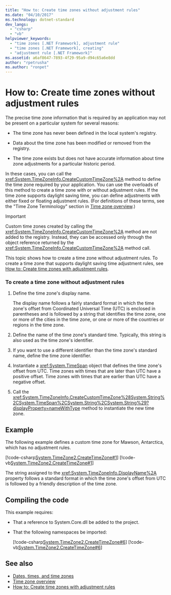 ```yaml
---
title: "How to: Create time zones without adjustment rules"
ms.date: "04/10/2017"
ms.technology: dotnet-standard
dev_langs: 
  - "csharp"
  - "vb"
helpviewer_keywords: 
  - "time zones [.NET Framework], adjustment rule"
  - "time zones [.NET Framework], creating"
  - "adjustment rule [.NET Framework]"
ms.assetid: a6af8647-7893-4f29-95a9-d94c65a6e8dd
author: "rpetrusha"
ms.author: "ronpet"
---
```

# How to: Create time zones without adjustment rules

The precise time zone information that is required by an application may not be present on a particular system for several reasons:

* The time zone has never been defined in the local system's registry.

* Data about the time zone has been modified or removed from the registry.

* The time zone exists but does not have accurate information about time zone adjustments for a particular historic period.

In these cases, you can call the <xref:System.TimeZoneInfo.CreateCustomTimeZone%2A> method to define the time zone required by your application. You can use the overloads of this method to create a time zone with or without adjustment rules. If the time zone supports daylight saving time, you can define adjustments with either fixed or floating adjustment rules. (For definitions of these terms, see the "Time Zone Terminology" section in [Time zone overview](../../../docs/standard/datetime/time-zone-overview.md).)

> [!IMPORTANT]
> Custom time zones created by calling the <xref:System.TimeZoneInfo.CreateCustomTimeZone%2A> method are not added to the registry. Instead, they can be accessed only through the object reference returned by the <xref:System.TimeZoneInfo.CreateCustomTimeZone%2A> method call.

This topic shows how to create a time zone without adjustment rules. To create a time zone that supports daylight saving time adjustment rules, see [How to: Create time zones with adjustment rules](../../../docs/standard/datetime/create-time-zones-with-adjustment-rules.md).

### To create a time zone without adjustment rules

1. Define the time zone's display name.

   The display name follows a fairly standard format in which the time zone's offset from Coordinated Universal Time (UTC) is enclosed in parentheses and is followed by a string that identifies the time zone, one or more of the cities in the time zone, or one or more of the countries or regions in the time zone.

2. Define the name of the time zone's standard time. Typically, this string is also used as the time zone's identifier.

3. If you want to use a different identifier than the time zone's standard name, define the time zone identifier.

4. Instantiate a <xref:System.TimeSpan> object that defines the time zone's offset from UTC. Time zones with times that are later than UTC have a positive offset. Time zones with times that are earlier than UTC have a negative offset.

5. Call the <xref:System.TimeZoneInfo.CreateCustomTimeZone%28System.String%2CSystem.TimeSpan%2CSystem.String%2CSystem.String%29?displayProperty=nameWithType> method to instantiate the new time zone.

## Example

The following example defines a custom time zone for Mawson, Antarctica, which has no adjustment rules.

[!code-csharp[System.TimeZone2.CreateTimeZone#1](../../../samples/snippets/csharp/VS_Snippets_CLR_System/system.TimeZone2.CreateTimeZone/cs/System.TimeZone2.CreateTimeZone.cs#1)]
[!code-vb[System.TimeZone2.CreateTimeZone#1](../../../samples/snippets/visualbasic/VS_Snippets_CLR_System/system.TimeZone2.CreateTimeZone/vb/System.TimeZone2.CreateTimeZone.vb#1)]

The string assigned to the <xref:System.TimeZoneInfo.DisplayName%2A> property follows a standard format in which the time zone's offset from UTC is followed by a friendly description of the time zone.

## Compiling the code

This example requires:

* That a reference to System.Core.dll be added to the project.

* That the following namespaces be imported:

  [!code-csharp[System.TimeZone2.CreateTimeZone#6](../../../samples/snippets/csharp/VS_Snippets_CLR_System/system.TimeZone2.CreateTimeZone/cs/System.TimeZone2.CreateTimeZone.cs#6)]
  [!code-vb[System.TimeZone2.CreateTimeZone#6](../../../samples/snippets/visualbasic/VS_Snippets_CLR_System/system.TimeZone2.CreateTimeZone/vb/System.TimeZone2.CreateTimeZone.vb#6)]

## See also

* [Dates, times, and time zones](../../../docs/standard/datetime/index.md)
* [Time zone overview](../../../docs/standard/datetime/time-zone-overview.md)
* [How to: Create time zones with adjustment rules](../../../docs/standard/datetime/create-time-zones-with-adjustment-rules.md)
